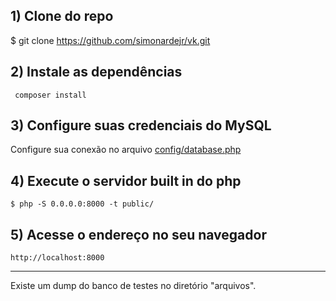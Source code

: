 ## 1) Clone do repo
$ git clone https://github.com/simonardejr/vk.git

## 2) Instale as dependências
``` composer install```

## 3) Configure suas credenciais do MySQL
Configure sua conexão no arquivo [config/database.php](https://github.com/simonardejr/vk/blob/master/config/database.php)

## 4) Execute o servidor built in do php
```$ php -S 0.0.0.0:8000 -t public/```

## 5) Acesse o endereço no seu navegador
```http://localhost:8000```

---

Existe um dump do banco de testes no diretório "arquivos".
